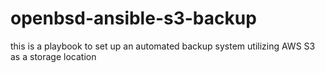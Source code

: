 # openbsd-ansible-s3-backup
this is a playbook to set up an automated backup system utilizing AWS S3 as a storage location
